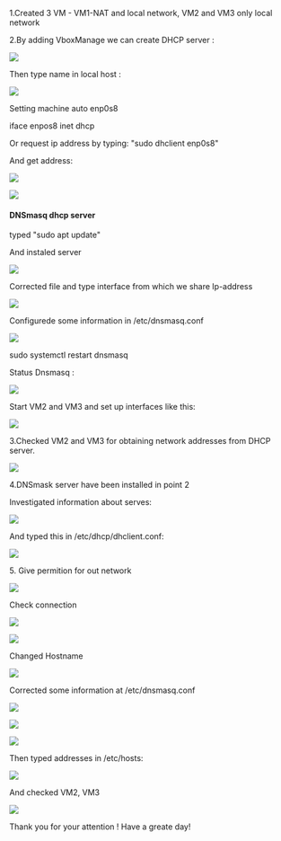 <p>1.Created 3 VM - VM1-NAT and local network, VM2 and VM3 only local network</p>
<p>2.By adding VboxManage  we  can create DHCP server :</p>

![](https://github.com/Khrystyna1983/DevOps_online_Lviv_2021Q2/raw/master/m6/Task6.2/Scrin/1.1PSH.jpg)

<p>Then type name in local host :</p>

![](https://github.com/Khrystyna1983/DevOps_online_Lviv_2021Q2/raw/master/m6/Task6.2/Scrin/1.2.jpg)

<p>Setting machine  auto enp0s8
</p>
<p>iface enpos8 inet dhcp</p>

<p>Or request ip address by typing: "sudo dhclient enp0s8"</p>
<p>And get address:</p>

![](https://github.com/Khrystyna1983/DevOps_online_Lviv_2021Q2/raw/master/m6/Task6.2/Scrin/1.3last.jpg)

![](https://github.com/Khrystyna1983/DevOps_online_Lviv_2021Q2/raw/master/m6/Task6.2/Scrin/1.4ping.jpg)


<h4>DNSmasq dhcp server</h4>
<p>typed "sudo apt update"</p>
<p>And instaled server</p>

![](https://github.com/Khrystyna1983/DevOps_online_Lviv_2021Q2/raw/master/m6/Task6.2/Scrin/2.1.jpg)

<p>Corrected file and type interface from which we share Ip-address</p>

![](https://github.com/Khrystyna1983/DevOps_online_Lviv_2021Q2/raw/master/m6/Task6.2/Scrin/2.2vm1in.jpg)

<p>Configurede some information in  /etc/dnsmasq.conf</p>

![](https://github.com/Khrystyna1983/DevOps_online_Lviv_2021Q2/raw/master/m6/Task6.2/Scrin/2.3conf.jpg)

<p>sudo systemctl restart dnsmasq</p>
<p>Status Dnsmasq :</p>

![](https://github.com/Khrystyna1983/DevOps_online_Lviv_2021Q2/raw/master/m6/Task6.2/Scrin/2.6.jpg)

<p>Start VM2 and VM3 and set up interfaces like this:</p>

![](https://github.com/Khrystyna1983/DevOps_online_Lviv_2021Q2/raw/master/m6/Task6.2/Scrin/2.7vm23.jpg)

<p>3.Checked VM2 and VM3 for obtaining network addresses from DHCP server. </p>

![](https://github.com/Khrystyna1983/DevOps_online_Lviv_2021Q2/raw/master/m6/Task6.2/Scrin/3.1.jpg)


<p>4.DNSmask  server have been installed in point 2 </p>
<p>Investigated information about serves:</p>

![](https://github.com/Khrystyna1983/DevOps_online_Lviv_2021Q2/raw/master/m6/Task6.2/Scrin/2.4.jpg)

<p>And typed this in  /etc/dhcp/dhclient.conf:</p>

![](https://github.com/Khrystyna1983/DevOps_online_Lviv_2021Q2/raw/master/m6/Task6.2/Scrin/2.5.jpg)


<p>5. Give permition for out network</p>

![](https://github.com/Khrystyna1983/DevOps_online_Lviv_2021Q2/raw/master/m6/Task6.2/Scrin/4.1.jpg)

<p>Check connection </p>

![](https://github.com/Khrystyna1983/DevOps_online_Lviv_2021Q2/raw/master/m6/Task6.2/Scrin/4.2.jpg)

![](https://github.com/Khrystyna1983/DevOps_online_Lviv_2021Q2/raw/master/m6/Task6.2/Scrin/4.3.jpg)

<p>Changed Hostname</p>

![](https://github.com/Khrystyna1983/DevOps_online_Lviv_2021Q2/raw/master/m6/Task6.2/Scrin/5.1hostname.jpg)

<p>Corrected some information at /etc/dnsmasq.conf</p>

![](https://github.com/Khrystyna1983/DevOps_online_Lviv_2021Q2/raw/master/m6/Task6.2/Scrin/5.2conf.jpg)

![](https://github.com/Khrystyna1983/DevOps_online_Lviv_2021Q2/raw/master/m6/Task6.2/Scrin/5.3conf.jpg)

![](https://github.com/Khrystyna1983/DevOps_online_Lviv_2021Q2/raw/master/m6/Task6.2/Scrin/5.4.jpg)

<p>Then typed addresses in /etc/hosts:</p>

![](https://github.com/Khrystyna1983/DevOps_online_Lviv_2021Q2/raw/master/m6/Task6.2/Scrin/5.5hosts.jpg)

<p>And checked VM2, VM3</p>

![](https://github.com/Khrystyna1983/DevOps_online_Lviv_2021Q2/raw/master/m6/Task6.2/Scrin/5.6dig.jpg)

<p>Thank you for your attention ! Have a greate day!</p>
<p></p>

